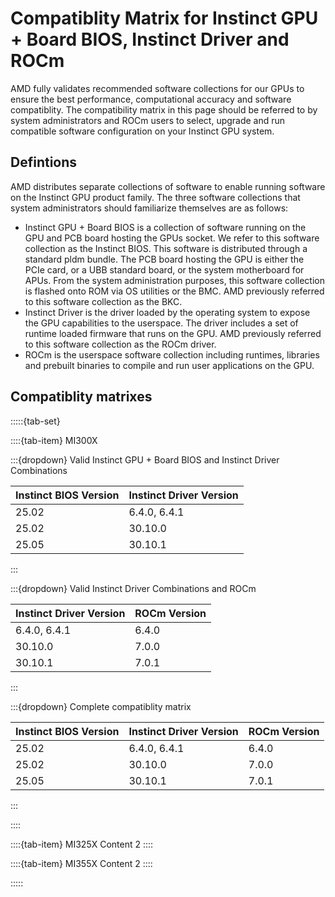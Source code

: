 # Compatiblity Matrix for Instinct GPU + Board BIOS, Instinct Driver and ROCm

AMD fully validates recommended software collections for our GPUs to ensure the best performance, computational accuracy and software compatiblity. The compatibility matrix in this page should be referred to by system administrators and ROCm users to select, upgrade and run compatible software configuration on your Instinct GPU system.

## Defintions

AMD distributes separate collections of software to enable running software on the Instinct GPU product family. The three software collections that system administrators should familiarize themselves are as follows:

* Instinct GPU + Board BIOS is a collection of software running on the GPU and PCB board hosting the GPUs socket. We refer to this software collection as the Instinct BIOS. This software is distributed through a standard pldm bundle. The PCB board hosting the GPU is either the PCIe card, or a UBB standard board, or the system motherboard for APUs. From the system administration purposes, this software collection is flashed onto ROM via OS utilities or the BMC. AMD previously referred to this software collection as the BKC.
* Instinct Driver is the driver loaded by the operating system to expose the GPU capabilities to the userspace. The driver includes a set of runtime loaded firmware that runs on the GPU. AMD previously referred to this software collection as the ROCm driver.
* ROCm is the userspace software collection including runtimes, libraries and prebuilt binaries to compile and run user applications on the GPU.

## Compatiblity matrixes

:::::{tab-set}

::::{tab-item} MI300X

:::{dropdown} Valid Instinct GPU + Board BIOS and Instinct Driver Combinations

|Instinct BIOS Version|Instinct Driver Version|
|-------|-------|
|25.02|6.4.0, 6.4.1|
|25.02|30.10.0|
|25.05|30.10.1|

:::

:::{dropdown}  Valid Instinct Driver Combinations and ROCm

|Instinct Driver Version|ROCm Version|
|-------|-------|
|6.4.0, 6.4.1|6.4.0|
|30.10.0|7.0.0|
|30.10.1|7.0.1|
:::

:::{dropdown} Complete compatiblity matrix

|Instinct BIOS Version|Instinct Driver Version|ROCm Version|
|-------|-------|-------|
|25.02|6.4.0, 6.4.1|6.4.0|
|25.02|30.10.0|7.0.0|
|25.05|30.10.1|7.0.1|
:::

::::

::::{tab-item} MI325X
Content 2
::::

::::{tab-item} MI355X
Content 2
::::

:::::
